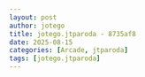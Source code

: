 ```yaml
---
layout: post
author: jotego
title: jotego.jtparoda - 8735af8
date: 2025-08-15
categories: [Arcade, jtparoda]
tags: [jotego.jtparoda]
---
```


